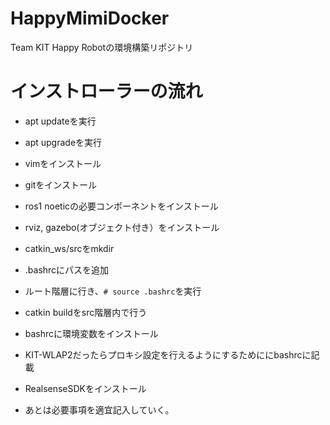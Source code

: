 # HappyMimiDocker
Team KIT Happy Robotの環境構築リポジトリ
# インストローラーの流れ
- apt updateを実行
- apt upgradeを実行
- vimをインストール
- gitをインストール
- ros1 noeticの必要コンポーネントをインストール
- rviz, gazebo(オブジェクト付き）をインストール
- catkin_ws/srcをmkdir
- .bashrcにパスを追加
- ルート階層に行き、`# source .bashrc`を実行
- catkin buildをsrc階層内で行う
- bashrcに環境変数をインストール
- KIT-WLAP2だったらプロキシ設定を行えるようにするためににbashrcに記載
- RealsenseSDKをインストール

- あとは必要事項を適宜記入していく。
